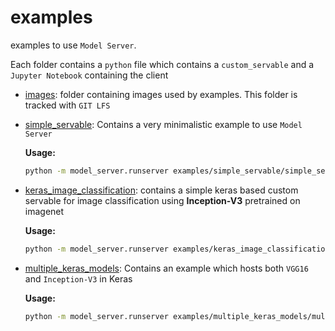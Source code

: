 # examples
examples to use `Model Server`.

Each folder contains a `python` file which contains a `custom_servable` and a `Jupyter Notebook` containing the client

-   [images](./images): folder containing images used by examples. This folder is tracked with `GIT LFS`

-   [simple_servable](./simple_servable): Contains a very minimalistic example to use `Model Server`

    **Usage:**
    ```bash
    python -m model_server.runserver examples/simple_servable/simple_servable.py
    ```

-   [keras_image_classification](./keras_image_classification): contains a simple keras based custom servable for image classification using **Inception-V3** pretrained on imagenet

    **Usage:**
    ```bash
    python -m model_server.runserver examples/keras_image_classification/keras_image_classification.py
    ```
-   [multiple_keras_models](./multiple_keras_models): Contains an example which hosts both `VGG16` and
`Inception-V3` in Keras

    **Usage:**
    ```bash
    python -m model_server.runserver examples/multiple_keras_models/multiple_keras_models.py
    ```

